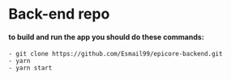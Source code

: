 # Back-end repo

#### to build and run the app you should do these commands:

```
- git clone https://github.com/Esmail99/epicore-backend.git
- yarn
- yarn start
```
